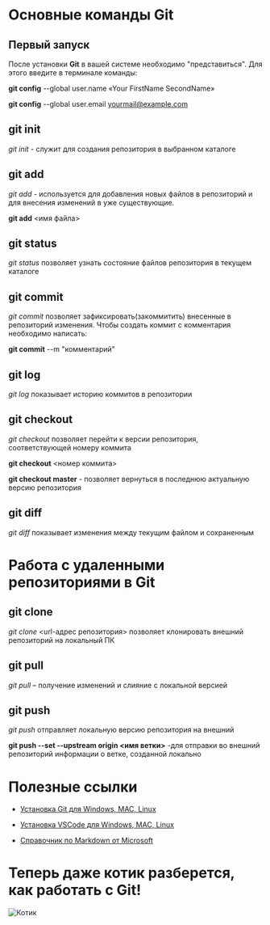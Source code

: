 # Основные команды Git

## Первый запуск
После установки **Git** в вашей системе необходимо "представиться". Для этого введите в терминале команды:

**git config** --global user.name «Your FirstName SecondName»

**git config** --global user.email  yourmail@example.com  

## git init
*git init* - служит для создания репозитория в выбранном каталоге

## git add
*git add* - используется для добавления новых файлов в репозиторий и для внесения изменений в уже существующие.

**git add** <имя файла>

## git status
 *git status*  позволяет узнать состояние файлов репозитория в текущем каталоге

 ## git commit
 *git commit* позволяет зафиксировать(закоммитить) внесенные в репозиторий изменения. Чтобы создать коммит с комментария необходимо написать:

 **git commit**  --m "комментарий"

 ## git log
 *git log* показывает историю коммитов в репозитории

 ## git checkout
 *git checkout* позволяет перейти к версии репозитория, соответствующей номеру коммита

 **git checkout** <номер коммита>

 **git checkout master** - позволяет вернуться в последнюю актуальную версию репозитория

 ## git diff
 *git diff* показывает изменения между текущим файлом и сохраненным

# Работа с удаленными репозиториями в Git

## git clone
*git clone* <url-адрес репозитория> позволяет клонировать внешний репозиторий на локальный ПК

## git pull
*git pull* – получение изменений и слияние с локальной версией

## git push
*git push* отправляет локальную версию репозитория на внешний

**git push --set --upstream origin <имя ветки>** -для отправки во внешний репозиторий информации о ветке, созданной локально
 # Полезные ссылки
 * [Установка Git для Windows, MAC, Linux](https://git-scm.com/downloads)

 * [Установка VSCode для Windows, MAC, Linux](https://code.visualstudio.com/Download)

 * [Справочник по Markdown от Microsoft](https://docs.microsoft.com/ru-ru/contribute/markdown-reference)

# Теперь даже котик разберется, как работать с Git!
 ![Котик](https://avatars.dzeninfra.ru/get-zen_doc/912331/pub_5c76a9133a1fd900b3bd197b_5c76a9a3c873bc00afc52d09/scale_1200)